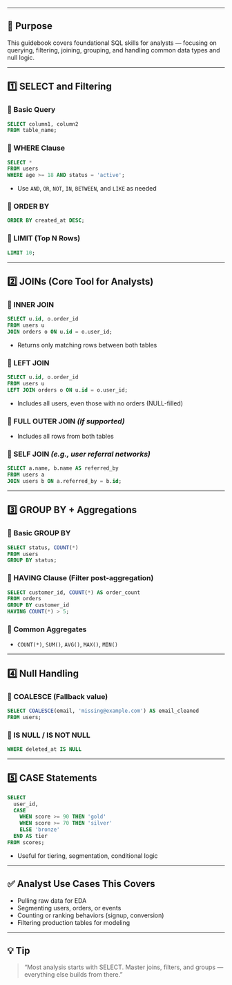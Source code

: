 ___
## 🎯 Purpose

This guidebook covers foundational SQL skills for analysts — focusing on querying, filtering, joining, grouping, and handling common data types and null logic.

---

## 1️⃣ SELECT and Filtering

### 🔹 Basic Query

```sql
SELECT column1, column2
FROM table_name;
```

### 🔹 WHERE Clause

```sql
SELECT *
FROM users
WHERE age >= 18 AND status = 'active';
```

* Use `AND`, `OR`, `NOT`, `IN`, `BETWEEN`, and `LIKE` as needed

### 🔹 ORDER BY

```sql
ORDER BY created_at DESC;
```

### 🔹 LIMIT (Top N Rows)

```sql
LIMIT 10;
```

---

## 2️⃣ JOINs (Core Tool for Analysts)

### 🔹 INNER JOIN

```sql
SELECT u.id, o.order_id
FROM users u
JOIN orders o ON u.id = o.user_id;
```

* Returns only matching rows between both tables

### 🔹 LEFT JOIN

```sql
SELECT u.id, o.order_id
FROM users u
LEFT JOIN orders o ON u.id = o.user_id;
```

* Includes all users, even those with no orders (NULL-filled)

### 🔹 FULL OUTER JOIN *(If supported)*

* Includes all rows from both tables

### 🔹 SELF JOIN *(e.g., user referral networks)*

```sql
SELECT a.name, b.name AS referred_by
FROM users a
JOIN users b ON a.referred_by = b.id;
```

---

## 3️⃣ GROUP BY + Aggregations

### 🔹 Basic GROUP BY

```sql
SELECT status, COUNT(*)
FROM users
GROUP BY status;
```

### 🔹 HAVING Clause (Filter post-aggregation)

```sql
SELECT customer_id, COUNT(*) AS order_count
FROM orders
GROUP BY customer_id
HAVING COUNT(*) > 5;
```

### 🔹 Common Aggregates

* `COUNT(*)`, `SUM()`, `AVG()`, `MAX()`, `MIN()`

---

## 4️⃣ Null Handling

### 🔹 COALESCE (Fallback value)

```sql
SELECT COALESCE(email, 'missing@example.com') AS email_cleaned
FROM users;
```

### 🔹 IS NULL / IS NOT NULL

```sql
WHERE deleted_at IS NULL
```

---

## 5️⃣ CASE Statements

```sql
SELECT
  user_id,
  CASE
    WHEN score >= 90 THEN 'gold'
    WHEN score >= 70 THEN 'silver'
    ELSE 'bronze'
  END AS tier
FROM scores;
```

* Useful for tiering, segmentation, conditional logic

---

## ✅ Analyst Use Cases This Covers

* Pulling raw data for EDA
* Segmenting users, orders, or events
* Counting or ranking behaviors (signup, conversion)
* Filtering production tables for modeling

---

## 💡 Tip

> “Most analysis starts with SELECT. Master joins, filters, and groups — everything else builds from there.”
